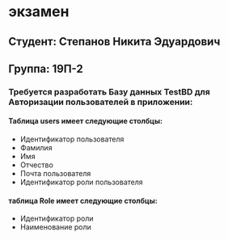 # экзамен
## Студент: Степанов Никита Эдуардович 
## Группа: 19П-2
### Требуется разработать Базу данных TestBD для Авторизации пользователей в приложении:
#### Таблица users имеет следующие столбцы:
- Идентификатор пользователя
- Фамилия
- Имя
- Отчество
- Почта пользователя
- Идентификатор роли пользователя<br>
#### таблица Role имеет следующие столбцы:
- Идентификатор роли
- Наименование роли
